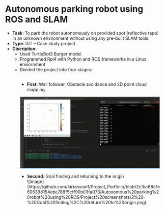 # Autonomous parking robot using ROS and SLAM

- <strong>Task</strong>: To park the robot autonomously on provided spot (reflective tape) in an unknown environment without using any pre-built SLAM tools.
- <strong>Type</strong>: DIT – Case study project
- <strong>Discription</strong>:
  <ul>
  <li>Used TurtleBot3 Burger model.</li>
  <li>Programmed Rpi4 with Python and ROS frameworke in a Linux enviornment</li>
  <li>Divided the project into four stages:</li>
  <ul></br>
  <li><strong>First: </strong>Wall follower, Obstacle avoidance and 2D point cloud mapping</li>
![image](https://github.com/kirtansoni1/Project_Portfolio/blob/main/Autonomous%20parking%20robot%20using%20ROS/Project%20screenshots/1%20-%20Wall%20Follower%2C%20Mapping.png)
  <ul>
  <li><strong>Second: </strong>Goal finding and returning to the origin</li>![image]      (https://github.com/kirtansoni1/Project_Portfolio/blob/2c1bc86c1e605398154ebe788f5cff90b03fa073/Autonomous%20parking%20robot%20using%20ROS/Project%20screenshots/2%20-%20Goal%20finding%2C%20return%20to%20origin.png)
